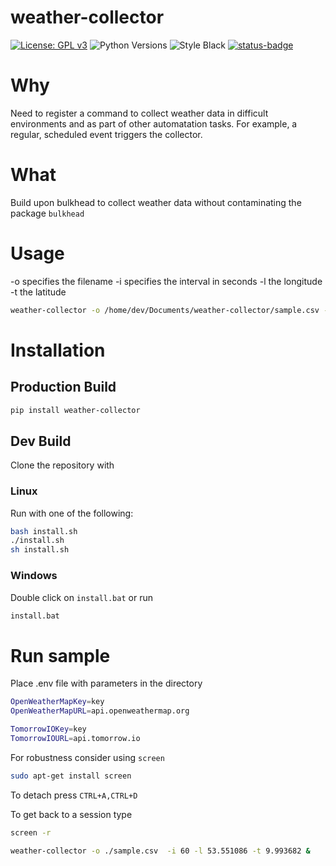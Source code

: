 # weather-collector

[![License: GPL v3](https://img.shields.io/badge/License-GPL_v3-blue.svg)](https://www.gnu.org/licenses/gpl-3.0)
![Python Versions](https://img.shields.io/badge/python-3.9%20%7C%203.10%20%7C%203.11%20%7C%20-blue) 
![Style Black](https://warehouse-camo.ingress.cmh1.psfhosted.org/fbfdc7754183ecf079bc71ddeabaf88f6cbc5c00/68747470733a2f2f696d672e736869656c64732e696f2f62616467652f636f64652532307374796c652d626c61636b2d3030303030302e737667) 
[![status-badge](https://ci.codeberg.org/api/badges/cap_jmk/weather-collector/status.svg)](https://ci.codeberg.org/cap_jmk/weather-collector)


# Why 

Need to register a command to collect weather data in difficult environments and as part of other automatation tasks. For example, 
a regular, scheduled event triggers the collector. 

# What 

Build upon bulkhead to collect weather data without contaminating the package `bulkhead`
# Usage 

-o specifies the filename
-i specifies the interval in seconds 
-l the longitude
-t the latitude 
```bash
weather-collector -o /home/dev/Documents/weather-collector/sample.csv -i 1 -l 53.551086 -t 9.993682 
```

# Installation

## Production Build 

```bash 
pip install weather-collector
```

## Dev Build
Clone the repository with


### Linux 

Run with one of the following: 
```bash
bash install.sh
./install.sh
sh install.sh
```


### Windows

Double click on `install.bat` or run

```bash
install.bat
```

# Run sample 

Place .env file with parameters in the directory 

```bash 
OpenWeatherMapKey=key
OpenWeatherMapURL=api.openweathermap.org

TomorrowIOKey=key
TomorrowIOURL=api.tomorrow.io

```

For robustness consider using `screen`

```bash
sudo apt-get install screen
```

To detach press `CTRL+A,CTRL+D`

To get back to a session type

```bash
screen -r
```


```bash 
weather-collector -o ./sample.csv  -i 60 -l 53.551086 -t 9.993682 &
```